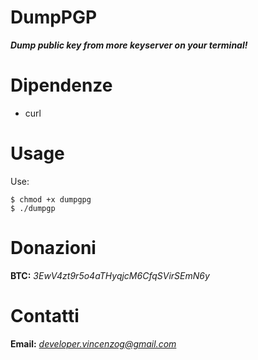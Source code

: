 # DumpPGP

***Dump public key from more keyserver on your terminal!***

# Dipendenze

- curl

# Usage

Use:

```
$ chmod +x dumpgpg
$ ./dumpgp
```

# Donazioni

**BTC:** *3EwV4zt9r5o4aTHyqjcM6CfqSVirSEmN6y*

# Contatti

**Email:** *developer.vincenzog@gmail.com*
